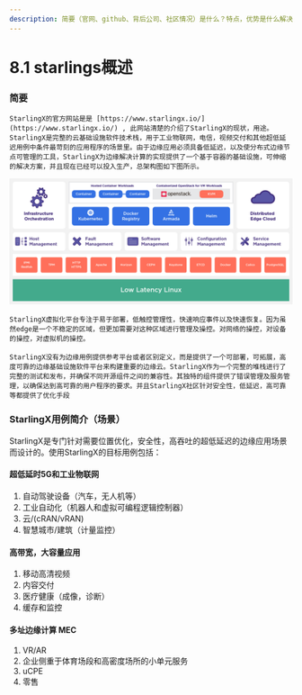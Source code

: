 ```yaml
---
description: 简要（官网、github、背后公司、社区情况）是什么？特点，优势是什么解决了什么问题，能用来做什么，适合场景Starlingx存在问题（属于个人想法）
---
```


# 8.1 starlings概述

### 简要

    StarlingX的官方网站是是 [https://www.starlingx.io/](https://www.starlingx.io/) , 此网站清楚的介绍了StarlingX的现状，用途。StarlingX是完整的云基础设施软件技术栈，用于工业物联网，电信，视频交付和其他超低延迟用例中条件最苛刻的应用程序的场景里。由于边缘应用必须具备低延迟，以及使分布式边缘节点可管理的工具，StarlingX为边缘解决计算的实现提供了一个基于容器的基础设施，可伸缩的解决方案，并且现在已经可以投入生产，总架构图如下图所示。

![StarlingX &#x67B6;&#x6784;&#x56FE;](../image/starlingx_diagram_distributededgecloudnative_v2.jpg)

    StarlingX虚拟化平台专注于易于部署，低触控管理性，快速响应事件以及快速恢复。因为虽然edge是一个不稳定的区域，但更加需要对这种区域进行管理及操控。对网络的操控，对设备的操控，对虚拟机的操控。
    
    StarlingX没有为边缘用例提供参考平台或者区别定义，而是提供了一个可部署，可拓展，高度可靠的边缘基础设施软件平台来构建重要的边缘云。StarlingX作为一个完整的堆栈进行了完整的测试和发布，并确保不同开源组件之间的兼容性。其独特的组件提供了错误管理及服务管理，以确保达到高可靠的用户程序的要求。并且StarlingX社区针对安全性，低延迟，高可靠等都提供了优化手段

### StarlingX用例简介（场景）

StarlingX是专门针对需要位置优化，安全性，高吞吐的超低延迟的边缘应用场景而设计的。使用StarlingX的目标用例包括：

#### 超低延时5G和工业物联网

1. 自动驾驶设备（汽车，无人机等）
2. 工业自动化（机器人和虚拟可编程逻辑控制器）
3. 云/\(cRAN/vRAN\)
4. 智慧城市/建筑（计量监控）

#### 高带宽，大容量应用

1. 移动高清视频
2. 内容交付
3. 医疗健康（成像，诊断）
4. 缓存和监控

#### 多址边缘计算 MEC

1. VR/AR
2. 企业侧重于体育场段和高密度场所的小单元服务
3. uCPE
4. 零售



